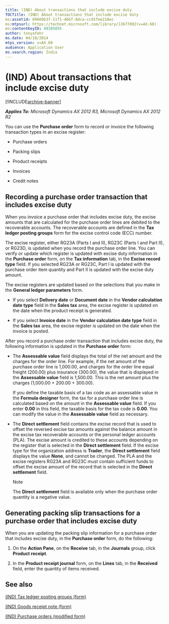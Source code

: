 ```yaml
---
title: (IND) About transactions that include excise duty
TOCTitle: (IND) About transactions that include excise duty
ms:assetid: 69669b37-11f1-46bf-8dca-cc45fee218ec
ms:mtpsurl: https://technet.microsoft.com/library/JJ677892(v=AX.60)
ms:contentKeyID: 49385855
author: tonyafehr
ms.date: 04/18/2014
mtps_version: v=AX.60
audience: Application User
ms.search.region: India
---
```


# (IND) About transactions that include excise duty 


[!INCLUDE[archive-banner](includes/archive-banner.md)]


_**Applies To:** Microsoft Dynamics AX 2012 R3, Microsoft Dynamics AX 2012 R2_

You can use the **Purchase order** form to record or invoice the following transaction types in an excise register:

  - Purchase orders

  - Packing slips

  - Product receipts

  - Invoices

  - Credit notes

## Recording a purchase order transaction that includes excise duty

When you invoice a purchase order that includes excise duty, the excise amounts that are calculated for the purchase order lines are debited to the recoverable accounts. The recoverable accounts are defined in the **Tax ledger posting groups** form for the excise control code (ECC) number.

The excise register, either RG23A (Parts I and II), RG23C (Parts I and Part II), or RG23D, is updated when you record the purchase order line. You can verify or update which register is updated with excise duty information in the **Purchase order** form, on the **Tax information** tab, in the **Excise record type** field. If you selected RG23A or RG23C, Part I is updated with the purchase order item quantity and Part II is updated with the excise duty amount.

The excise registers are updated based on the selections that you make in the **General ledger parameters** form.

  - If you select **Delivery date** or **Document date** in the **Vendor calculation date type** field in the **Sales tax** area, the excise register is updated on the date when the product receipt is generated.

  - If you select **Invoice date** in the **Vendor calculation date type** field in the **Sales tax** area, the excise register is updated on the date when the invoice is posted.

After you record a purchase order transaction that includes excise duty, the following information is updated in the **Purchase order** form:

  - The **Assessable value** field displays the total of the net amount and the charges for the order line. For example, if the net amount of the purchase order line is 1,000.00, and charges for the order line equal freight (200.00) plus insurance (300.00), the value that is displayed in the **Assessable value** field is 1,500.00. This is the net amount plus the charges (1,000.00 + 200.00 + 300.00).
    
    If you define the taxable basis of a tax code as an assessable value in the **Formula designer** form, the tax for a purchase order line is calculated based on the amount in the **Assessable value** field. If you enter **0.00** in this field, the taxable basis for the tax code is **0.00**. You can modify the value in the **Assessable value** field as necessary.

  - The **Direct settlement** field contains the excise record that is used to offset the reversed excise tax amounts against the balance amount in the excise tax recoverable accounts or the personal ledger accounts (PLA). The excise amount is credited to these accounts depending on the register that is selected in the **Direct settlement** field. If the excise type for the organization address is **Trader**, the **Direct settlement** field displays the value **None**, and cannot be changed. The PLA and the excise registers RG23A and RG23C must contain sufficient funds to offset the excise amount of the record that is selected in the **Direct settlement** field.
    

    > [!NOTE]
    > <P>The <STRONG>Direct settlement</STRONG> field is available only when the purchase order quantity is a negative value.</P>



## Generating packing slip transactions for a purchase order that includes excise duty

When you are updating the packing slip information for a purchase order that includes excise duty, in the **Purchase order** form, do the following:

1.  On the **Action Pane**, on the **Receive** tab, in the **Journals** group, click **Product receipt**.

2.  In the **Product receipt journal** form, on the **Lines** tab, in the **Received** field, enter the quantity of items received.

## See also

[(IND) Tax ledger posting groups (form)](https://technet.microsoft.com/library/jj664546\(v=ax.60\))

[(IND) Goods receipt note (form)](https://technet.microsoft.com/library/jj664834\(v=ax.60\))

[(IND) Purchase orders (modified form)](https://technet.microsoft.com/library/jj664798\(v=ax.60\))

  


